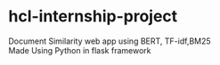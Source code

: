 # hcl-internship-project
Document Similarity web app using BERT, TF-idf,BM25<br>
Made Using Python in flask framework
